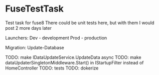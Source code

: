 # FuseTestTask
Test task for fuse8
There could be unit tests here, but with them I would post 2 more days later

Launchers:
Dev - development
Prod - production


Migration:
Update-Database 

TODO: make IDataUpdateService.UpdateData async
TODO: make dataUpdaterSingletonMiddleware.Start() in IStartupFilter instead of HomeController
TODO: tests
TODO: dokerize